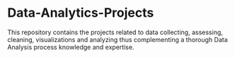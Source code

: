 # Data-Analytics-Projects
This repository contains the projects related to data collecting, assessing, cleaning, visualizations and analyzing thus complementing a thorough Data Analysis process knowledge and expertise.
